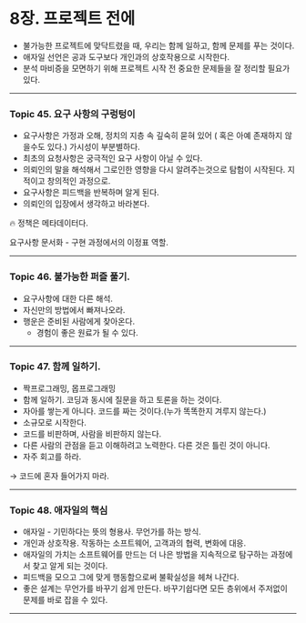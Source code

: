 # 8장. 프로젝트 전에

- 불가능한 프로젝트에 맞닥트렸을 때, 우리는 함께 일하고, 함께 문제를 푸는 것이다.
- 애자일 선언은 공과 도구보다 개인과의 상호작용으로 시작한다.
- 분석 마비증을 모면하기 위해 프로젝트 시작 전 중요한 문제들을 잘 정리할 필요가 있다.

---

### Topic 45. 요구 사항의 구렁텅이

- 요구사항은 가정과 오해, 정치의 지층 속 깊숙히 묻혀 있어 ( 혹은 아예 존재하지 않을수도 있다.) 가시성이 부분별하다.
- 최초의 요청사항은 궁극적인 요구 사항이 아닐 수 있다.
- 의뢰인의 말을 해석해서 그로인한 영향을 다시 알려주는것으로 탐험이 시작된다. 지적이고 창의적인 과정으로.
- 요구사항은 피드백을 반복하며 알게 된다.
- 의뢰인의 입장에서 생각하고 바라본다.

<aside>
🔥 정책은 메타데이터다.

</aside>

요구사항 문서화 - 구현 과정에서의 이정표 역할.

---

### Topic 46. 불가능한 퍼즐 풀기.

- 요구사항에 대한 다른 해석.
- 자신만의 방법에서 빠져나오라.
- 행운은 준비된 사람에게 찾아온다.
    - 경험이 좋은 원료가 될 수 있다.

---

### Topic 47. 함께 일하기.

- 짝프로그래밍, 몹프로그래밍
- 함께 일하기. 코딩과 동시에 질문을 하고 토론을 하는 것이다.
- 자아를 쌓는게 아니다. 코드를 짜는 것이다.(누가 똑똑한지 겨루지 않는다.)
- 소규모로 시작한다.
- 코드를 비판하며, 사람을 비판하지 않는다.
- 다른 사람의 관점을 듣고 이해하려고 노력한다. 다른 것은 틀린 것이 아니다.
- 자주 회고를 하라.

→ 코드에 혼자 들어가지 마라.

---

### Topic 48. 애자일의 핵심

- 애자일 - 기민하다는 뜻의 형용사. 무언가를 하는 방식.
- 개인과 상호작용. 작동하는 소프트웨어, 고객과의 협력, 변화에 대응.
- 애자일의 가치는 소프트웨어를 만드는 더 나은 방법을 지속적으로 탐구하는 과정에서 찾고 알게 되는 것이다.
- 피드백을 모으고 그에 맞게 행동함으로써 불확실성을 헤쳐 나간다.
- 좋은 설계는 무언가를 바꾸기 쉽게 만든다. 바꾸기쉽다면 모든 층위에서 주저없이 문제를 바로 잡을 수 있다.

---